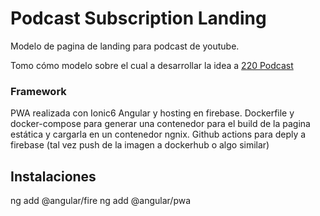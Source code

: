 # Podcast Subscription Landing

Modelo de pagina de landing para podcast de youtube.

Tomo cómo modelo sobre el cual a desarrollar la idea a [220 Podcast](http://www.220podcast.com.ar/)

### Framework
PWA realizada con Ionic6 Angular y hosting en firebase.
Dockerfile y docker-compose para generar una contenedor para el build de la pagina estática y cargarla en un contenedor ngnix.
Github actions para deply a firebase (tal vez push de la imagen a dockerhub o algo similar)

## Instalaciones
ng add @angular/fire
ng add @angular/pwa